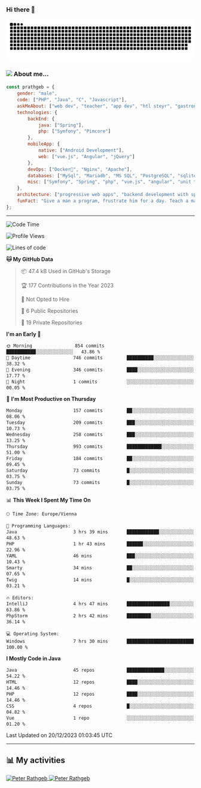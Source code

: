 ### Hi there 👋

<div align="center">
  <img  src="https://github.com/1999AZZAR/1999AZZAR/blob/main/resources/img/grid-snake.svg"
       alt="snake" />
</div>

### <img src="https://media.giphy.com/media/VgCDAzcKvsR6OM0uWg/giphy.gif" width="50"> About me...  

```javascript
const prathgeb = {
    gender: "male",
    code: ["PHP", "Java", "C", "Javascript"],
    askMeAbout: ["web dev", "teacher", "app dev", "htl steyr", "gastronaut"],
    technologies: {
        backEnd: {
            java: ["Spring"],
            php: ["Symfony", "Pimcore"]
        },
        mobileApp: {
            native: ["Android Development"],
            web: ["vue.js", "Angular", "jQuery"]
        },
        devOps: ["Docker🐳", "Nginx", "Apache"],
        databases: ["MySql", "Mariadb", "MS SQL", "PostgreSQL", "sqlite"],
        misc: ["Symfony", "Spring", "php", "vue.js", "angular", "unit testing", "ci/cd using github actions"]
    },
    architecture: ["progressive web apps", "backend development with spring", "backend development with symfony"],
    funFact: "Give a man a program, frustrate him for a day. Teach a man to program, frustrate him for a lifetime."
};
```

---
<!--START_SECTION:waka-->
![Code Time](http://img.shields.io/badge/Code%20Time-423%20hrs%2057%20mins-blue)

![Profile Views](http://img.shields.io/badge/Profile%20Views-0-blue)

![Lines of code](https://img.shields.io/badge/From%20Hello%20World%20I%27ve%20Written-2.5%20million%20lines%20of%20code-blue)

**🐱 My GitHub Data** 

> 📦 47.4 kB Used in GitHub's Storage 
 > 
> 🏆 177 Contributions in the Year 2023
 > 
> 🚫 Not Opted to Hire
 > 
> 📜 6 Public Repositories 
 > 
> 🔑 19 Private Repositories 
 > 
**I'm an Early 🐤** 

```text
🌞 Morning                854 commits         ███████████░░░░░░░░░░░░░░   43.86 % 
🌆 Daytime                746 commits         ██████████░░░░░░░░░░░░░░░   38.32 % 
🌃 Evening                346 commits         ████░░░░░░░░░░░░░░░░░░░░░   17.77 % 
🌙 Night                  1 commits           ░░░░░░░░░░░░░░░░░░░░░░░░░   00.05 % 
```
📅 **I'm Most Productive on Thursday** 

```text
Monday                   157 commits         ██░░░░░░░░░░░░░░░░░░░░░░░   08.06 % 
Tuesday                  209 commits         ███░░░░░░░░░░░░░░░░░░░░░░   10.73 % 
Wednesday                258 commits         ███░░░░░░░░░░░░░░░░░░░░░░   13.25 % 
Thursday                 993 commits         █████████████░░░░░░░░░░░░   51.00 % 
Friday                   184 commits         ██░░░░░░░░░░░░░░░░░░░░░░░   09.45 % 
Saturday                 73 commits          █░░░░░░░░░░░░░░░░░░░░░░░░   03.75 % 
Sunday                   73 commits          █░░░░░░░░░░░░░░░░░░░░░░░░   03.75 % 
```


📊 **This Week I Spent My Time On** 

```text
🕑︎ Time Zone: Europe/Vienna

💬 Programming Languages: 
Java                     3 hrs 39 mins       ████████████░░░░░░░░░░░░░   48.63 % 
PHP                      1 hr 43 mins        ██████░░░░░░░░░░░░░░░░░░░   22.96 % 
YAML                     46 mins             ███░░░░░░░░░░░░░░░░░░░░░░   10.43 % 
Smarty                   34 mins             ██░░░░░░░░░░░░░░░░░░░░░░░   07.65 % 
Twig                     14 mins             █░░░░░░░░░░░░░░░░░░░░░░░░   03.21 % 

🔥 Editors: 
IntelliJ                 4 hrs 47 mins       ████████████████░░░░░░░░░   63.86 % 
PhpStorm                 2 hrs 42 mins       █████████░░░░░░░░░░░░░░░░   36.14 % 

💻 Operating System: 
Windows                  7 hrs 30 mins       █████████████████████████   100.00 % 
```

**I Mostly Code in Java** 

```text
Java                     45 repos            ██████████████░░░░░░░░░░░   54.22 % 
HTML                     12 repos            ████░░░░░░░░░░░░░░░░░░░░░   14.46 % 
PHP                      12 repos            ████░░░░░░░░░░░░░░░░░░░░░   14.46 % 
CSS                      4 repos             █░░░░░░░░░░░░░░░░░░░░░░░░   04.82 % 
Vue                      1 repo              ░░░░░░░░░░░░░░░░░░░░░░░░░   01.20 % 
```




 Last Updated on 20/12/2023 01:03:45 UTC
<!--END_SECTION:waka-->

---
  ## 📊 My activities
  <a href="https://github.com/prathgeb">
    <img width=450 height=170 align="center" alt="Peter Rathgeb" src="https://github-readme-stats.vercel.app/api?username=prathgeb&include_all_commits=true&count_private=true&theme=midnight-purple&show_icons=true&bg_color=0D1117&hide_border=true" />
  </a>
  <a href="https://github.com/prathgeb">
    <img align="center" alt="Peter Rathgeb" src="https://github-readme-stats.vercel.app/api/top-langs/?username=prathgeb&include_all_commits=true&count_private=true&theme=midnight-purple&show_icons=true&layout=compact&bg_color=0D1117&hide_border=true" />
  </a>

